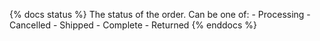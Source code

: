 {% docs status %}
The status of the order. Can be one of:
    - Processing
    - Cancelled
    - Shipped
    - Complete
    - Returned
{% enddocs %}